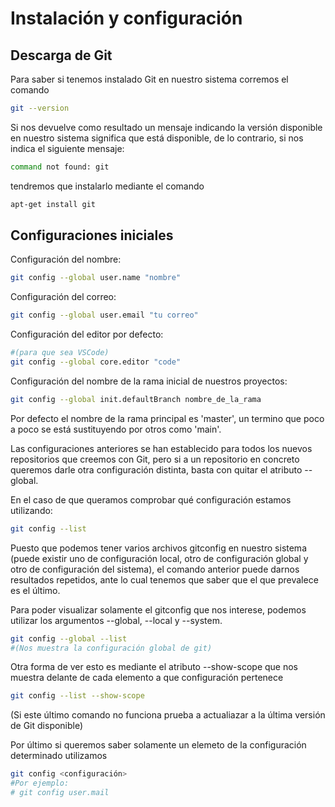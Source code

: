 # Instalación y configuración

## Descarga de Git

Para saber si tenemos instalado Git en nuestro sistema corremos el comando

```bash
git --version
```

Si nos devuelve como resultado un mensaje indicando la versión disponible en nuestro sistema significa que está disponible, de lo contrario, si nos indica el siguiente mensaje:

```bash
command not found: git 
```

tendremos que instalarlo mediante el comando

```bash
apt-get install git
```

## Configuraciones iniciales

Configuración del nombre:

```bash
git config --global user.name "nombre"
```

Configuración del correo:

```bash
git config --global user.email "tu correo"
```

Configuración del editor por defecto:

```bash
#(para que sea VSCode)
git config --global core.editor "code"
```

Configuración del nombre de la rama inicial de nuestros proyectos:

```bash
git config --global init.defaultBranch nombre_de_la_rama
```

Por defecto el nombre de la rama principal es 'master', un termino que poco a poco se está sustituyendo por otros como 'main'.

Las configuraciones anteriores se han establecido para todos los nuevos repositorios que creemos con Git, pero si a un repositorio en concreto queremos darle otra configuración distinta, basta con quitar el atributo --global.

En el caso de que queramos comprobar qué configuración estamos utilizando:

```bash
git config --list
```

Puesto que podemos tener varios archivos gitconfig en nuestro sistema (puede existir uno de configuración local, otro de configuración global y otro de configuración del sistema), el comando anterior puede darnos resultados repetidos, ante lo cual tenemos que saber que el que prevalece es el último.

Para poder visualizar solamente el gitconfig que nos interese, podemos utilizar los argumentos --global, --local y --system.

```bash
git config --global --list   
#(Nos muestra la configuración global de git)
```

Otra forma de ver esto es mediante el atributo --show-scope que nos muestra delante de cada elemento a que configuración pertenece

```bash
git config --list --show-scope
```

(Si este último comando no funciona prueba a actualiazar a la última versión de Git disponible)

Por último si queremos saber solamente un elemeto de la configuración determinado utilizamos

```bash
git config <configuración> 
#Por ejemplo: 
# git config user.mail
```
